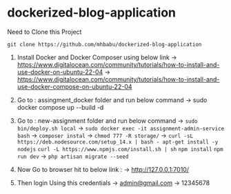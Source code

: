 # dockerized-blog-application

Need to Clone this Project 

``git clone https://github.com/mhbabu/dockerized-blog-application``




1. Install Docker and Docker Composer using below link
         -> https://www.digitalocean.com/community/tutorials/how-to-install-and-use-docker-on-ubuntu-22-04
         -> https://www.digitalocean.com/community/tutorials/how-to-install-and-use-docker-compose-on-ubuntu-22-04
2. Go to : assingment_docker folder  and run below command
          ->  sudo docker compose up --build -d 
          
3. Go to : new-assignment folder and run below command
          ->   ``sudo bin/deploy.sh local``
          ->   ``sudo docker exec -it assignment-admin-service bash``
          ->   ``composer instal``
          ->   ``chmod 777 -R storage/``
          ->   ``curl -sL https://deb.nodesource.com/setup_14.x | bash -
               apt-get install -y nodejs``
               ``curl -L https://www.npmjs.com/install.sh | sh``
               ``npm install``
               ``npm run dev``
          ->   ``php artisan migrate --seed``  
4.  Now Go to browser hit to below link : 
          -> http://127.0.0.1:7010/   
5.  Then login Using this credentials
          ->  admin@gmail.com
          ->  12345678                             
